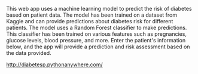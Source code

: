 This web app uses a machine learning model to predict the risk of diabetes based on patient data. The model has been trained on a dataset from Kaggle and can provide predictions about diabetes risk for different patients. The model uses a Random Forest classifier to make predictions. This classifier has been trained on various features such as pregnancies, glucose levels, blood pressure, and more. Enter the patient's information below, and the app will provide a prediction and risk assessment based on the data provided.


http://diabetesp.pythonanywhere.com/
